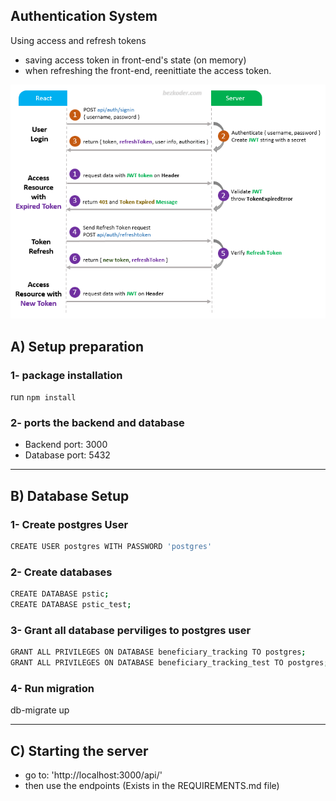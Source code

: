 ## Authentication System
Using access and refresh tokens

* saving access token in front-end's state (on memory)
* when refreshing the front-end, reenittiate the access token.


![Screenshot](screenshot.png)

## A) Setup preparation
### 1- package installation
run `npm install`

### 2- ports the backend and database
* Backend port: 3000
* Database port: 5432

-----

## B) Database Setup

### 1- Create postgres User
```sh
CREATE USER postgres WITH PASSWORD 'postgres'
```


### 2- Create databases
```sh
CREATE DATABASE pstic;
CREATE DATABASE pstic_test;
```

### 3- Grant all database perviliges to postgres user
```sh
GRANT ALL PRIVILEGES ON DATABASE beneficiary_tracking TO postgres;
GRANT ALL PRIVILEGES ON DATABASE beneficiary_tracking_test TO postgres;
```

### 4- Run migration
db-migrate up


----

## C) Starting the server

* go to: 'http://localhost:3000/api/'
* then use the endpoints (Exists in the REQUIREMENTS.md file)